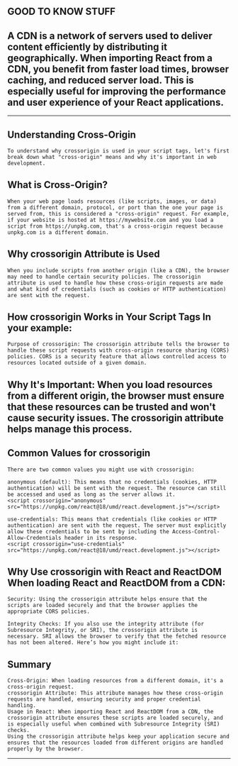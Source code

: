  
 ## GOOD TO KNOW STUFF
 ## A CDN is a network of servers used to deliver content efficiently by distributing it geographically. When importing React from a CDN, you benefit from faster load times, browser caching, and reduced server load. This is especially useful for improving the performance and user experience of your React applications.

**************************************************************************************************************************************************
 ## Understanding Cross-Origin
    To understand why crossorigin is used in your script tags, let's first break down what "cross-origin" means and why it's important in web development.


## What is Cross-Origin?
    When your web page loads resources (like scripts, images, or data) from a different domain, protocol, or port than the one your page is served from, this is considered a "cross-origin" request. For example, if your website is hosted at https://mywebsite.com and you load a script from https://unpkg.com, that's a cross-origin request because unpkg.com is a different domain.


## Why crossorigin Attribute is Used
    When you include scripts from another origin (like a CDN), the browser may need to handle certain security policies. The crossorigin attribute is used to handle how these cross-origin requests are made and what kind of credentials (such as cookies or HTTP authentication) are sent with the request.



## How crossorigin Works in Your Script Tags In your example:
<script 
    crossorigin src="https://unpkg.com/react@18/umd/react.development.js">
</script>
<script 
    crossorigin src="https://unpkg.com/react-dom@18/umd/react-dom.development.js">
</script>

    Purpose of crossorigin: The crossorigin attribute tells the browser to handle these script requests with cross-origin resource sharing (CORS) policies. CORS is a security feature that allows controlled access to resources located outside of a given domain.

## Why It's Important: When you load resources from a different origin, the browser must ensure that these resources can be trusted and won't cause security issues. The crossorigin attribute helps manage this process.



## Common Values for crossorigin
    There are two common values you might use with crossorigin:

    anonymous (default): This means that no credentials (cookies, HTTP authentication) will be sent with the request. The resource can still be accessed and used as long as the server allows it.
    <script crossorigin="anonymous" src="https://unpkg.com/react@18/umd/react.development.js"></script>

    use-credentials: This means that credentials (like cookies or HTTP authentication) are sent with the request. The server must explicitly allow these credentials to be sent by including the Access-Control-Allow-Credentials header in its response.
    <script crossorigin="use-credentials" src="https://unpkg.com/react@18/umd/react.development.js"></script>


## Why Use crossorigin with React and ReactDOM When loading React and ReactDOM from a CDN:

    Security: Using the crossorigin attribute helps ensure that the scripts are loaded securely and that the browser applies the appropriate CORS policies.

    Integrity Checks: If you also use the integrity attribute (for Subresource Integrity, or SRI), the crossorigin attribute is necessary. SRI allows the browser to verify that the fetched resource has not been altered. Here’s how you might include it:

## Summary
    Cross-Origin: When loading resources from a different domain, it's a cross-origin request.
    crossorigin Attribute: This attribute manages how these cross-origin requests are handled, ensuring security and proper credential handling.
    Usage in React: When importing React and ReactDOM from a CDN, the crossorigin attribute ensures these scripts are loaded securely, and is especially useful when combined with Subresource Integrity (SRI) checks.
    Using the crossorigin attribute helps keep your application secure and ensures that the resources loaded from different origins are handled properly by the browser.

***************************************************************************************************************************************************